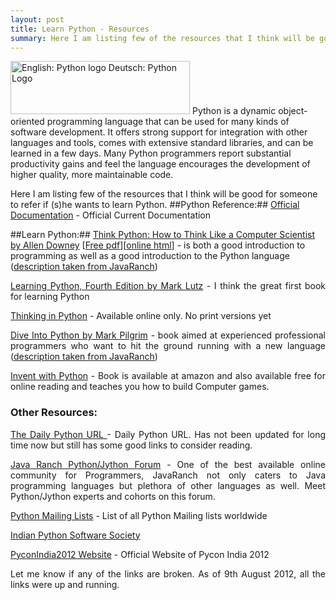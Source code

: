 ```yaml
---
layout: post
title: Learn Python - Resources
summary: Here I am listing few of the resources that I think will be good for someone to refer if (s)he wants to learn Python.
---
```



<a class="alignleft zemanta-img" href="http://commons.wikipedia.org/wiki/File:Python_logo.svg" target="_blank"><img class="zemanta-img-inserted zemanta-img-configured" title="English: Python logo Deutsch: Python Logo" src="http://upload.wikimedia.org/wikipedia/commons/0/06/Python_logo.svg" alt="English: Python logo Deutsch: Python Logo" width="287" height="85" /></a>
Python is a dynamic object-oriented programming language that can be used for many kinds of software development. It offers strong support for integration with other languages and tools, comes with extensive standard libraries, and can be learned in a few days. Many Python programmers report substantial productivity gains and feel the language encourages the development of higher quality, more maintainable code.

Here I am listing few of the resources that I think will be good for someone to refer if (s)he wants to learn Python.
##Python Reference:##
[Official Documentation](http://www.python.org/doc/current/) - Official Current Documentation

##Learn Python:##
<a href="http://www.greenteapress.com/thinkpython/" target="_blank">Think Python: How to Think Like a Computer Scientist by Allen Downey</a> [<a href="http://www.greenteapress.com/thinkpython/thinkpython.pdf" target="_blank">Free pdf</a>][<a href="http://www.greenteapress.com/thinkpython/html/index.html" target="_blank">online html</a>] - is both a good introduction to programming as well as a good introduction to the Python language (<a href="http://www.coderanch.com/how-to/java/LearnPython" target="_blank">description taken from JavaRanch</a>)</p>
<p style="text-align: justify;"><a href="http://shop.oreilly.com/product/9780596158071.do" target="_blank">Learning Python, Fourth Edition by Mark Lutz</a> - I think the great first book for learning Python</p>
<p style="text-align: justify;"><a href="http://www.mindview.net/Books/TIPython" target="_blank">Thinking in Python</a> - Available online only. No print versions yet</p>
<p style="text-align: justify;"><a href="http://www.diveintopython.net/" target="_blank">Dive Into Python by Mark Pilgrim</a> - book aimed at experienced professional programmers who want to hit the ground running with a new language (<a href="http://www.coderanch.com/how-to/java/LearnPython" target="_blank">description taken from JavaRanch</a>)</p>
<p style="text-align: justify;"><a href="http://inventwithpython.com/" target="_blank">Invent with Python</a> - Book is available at amazon and also available free for online reading and teaches you how to build Computer games.</p>

<h3 style="text-align: justify;"><strong>Other Resources:</strong></h3>
<p style="text-align: justify;"><a href="http://www.pythonware.com/daily/" target="_blank">The Daily Python URL </a> - Daily Python URL. Has not been updated for long time now but still has some good links to consider reading.</p>
<p style="text-align: justify;"><a href="http://www.coderanch.com/forums/f-112/Jython-Python" target="_blank">Java Ranch Python/Jython Forum</a> - One of the best available online community for Programmers, JavaRanch not only caters to Java programming languages but plethora of other languages as well. Meet Python/Jython experts and cohorts on this forum.</p>
<p style="text-align: justify;"><a href="http://mail.python.org/mailman/listinfo" target="_blank">Python Mailing Lists</a> - List of all Python Mailing lists worldwide</p>
<p style="text-align: justify;"><a href="http://ipss.org.in" target="_blank">Indian Python Software Society</a></p>
<p style="text-align: justify;"><a href="http://in.pycon.org/2012/" target="_blank">PyconIndia2012 Website</a> - Official Website of Pycon India 2012</p>
<p style="text-align: justify;">Let me know if any of the links are broken. As of 9th August 2012, all the links were up and running.</p>
